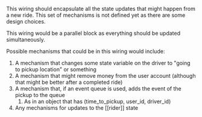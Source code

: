 This wiring should encapsulate all the state updates that might happen from a new ride. This set of mechanisms is not defined yet as there are some design choices.

This wiring would be a parallel block as everything should be updated simultaneously.

Possible mechanisms that could be in this wiring would include:

1. A mechanism that changes some state variable on the driver to "going to pickup location" or something
2. A mechanism that might remove money from the user account (although that might be better after a completed ride)
3. A mechanism that, if an event queue is used, adds the event of the pickup to the queue
	1. As in an object that has (time_to_pickup, user_id, driver_id)
4. Any mechanisms for updates to the [[rider]] state